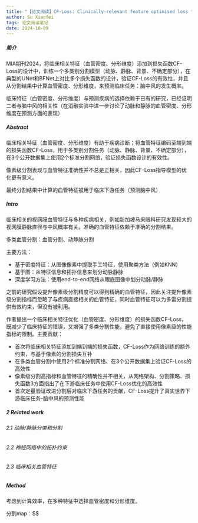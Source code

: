 ```yaml
---
title: "【论文阅读】CF-Loss: Clinically-relevant feature optimised loss function for retinal multi-class vessel segmentation and vascular feature measurement"
author: Su Xiaofei
tags: 论文阅读笔记
date: 2024-10-09
---
```

##### 简介

MIA期刊2024，将临床相关特征（血管密度、分形维度）添加到损失函数CF-Loss的设计中，训练一个多类别分割模型（动脉、静脉、背景、不确定部分），在典型的UNet和BFNet上对比多个损失函数的设计，验证CF-Loss的有效性，并且从分割结果中计算血管密度、分形维度，来预测临床任务：脑中风的发生概率。

临床特征（血管密度、分形维度）与预测疾病的选择依赖于已有的研究，已经证明二者与脑中风的相关性（在消融实验中进一步讨论了动脉和静脉的血管密度、分形维度在预测方面的表现）

##### Abstract

临床相关特征（血管密度、分形维度）有助于疾病诊断；将血管特征编码至端到端的损失函数CF-Loss，用于多类别分割任务（动脉、静脉、背景、不确定部分），在3个公开数据集上使用2个标准分割网络，验证损失函数设计的有效性。

像素级分割表现与血管特征准确性并不总是正相关，因此CF-Loss指导模型的优化更有意义。

最终分割结果中计算的血管特征被用于临床下游任务（预测脑中风）

##### Intro

临床相关的视网膜血管特征与多种疾病相关，例如新加坡马来眼科研究发现较大的视网膜静脉直径与中风概率有关。准确的血管特征依赖于准确的分割结果。

多类血管分割：血管分割、动静脉分割

主要方法：

- 基于密度特征：从图像像素中提取手工特征，使用聚类方法（例如KNN）
- 基于图：从特征信息和拓扑信息来划分动脉静脉
- 深度学习方法：使用end-to-end网络从眼底图像中划分动脉/静脉

之前的研究假设提升像素级分割精度可以得到精确的血管特征，因此关注提升像素级分割指标而忽略了与疾病直接相关的血管特征，同时血管特征可以为多雷分割提供有效约束，但没有被利用。

作者提出一个临床相关特征优化（血管密度、分形维度）的损失函数CF-Loss，既减少了临床特征的错误，又增强了多类分割性能，避免了直接使用像素级的性能指标的限制。主要贡献：

- 首次将临床相关特征添加到端到端的损失函数，CF-Loss作为网络训练的额外约束，与基于像素的分割损失互补
- 在多类血管分割中使用2个标准分割网络、在3个公开数据集上验证CF-Loss的高效性
- 像素级分割高指标和血管特征的精确性并不相关，从网络架构、分割策略、损失函数3方面指出了在下游临床任务中使用CF-Loss优化的高效性
- 首次定量验证改进分割后对临床下游任务的贡献，CF-Loss提升了真实世界下游临床任务-脑中风的预测性能

##### 2 Related work

###### 2.1 动脉/静脉分类和分割

###### 2.2 神经网络中的拓扑约束

###### 2.3 临床相关血管特征

##### Method

考虑到计算效率，在多种特征中选择血管密度和分形维度。

分割map：$$

